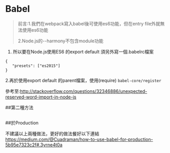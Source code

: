 # Babel

>前言:1.我們在webpack寫入babel後可使用es6功能，但在entry file外就無法使用es6功能
>
>2.Node.js的--harmony不包含module功能

1. 所以要在Node.js使用ES6 的export default 須另外寫一個.babelrc檔案
```
{
   "presets": ["es2015"]
}
```
2.再於使用export default 的parent檔案，使用(require)
`babel-core/register`

參考至:http://stackoverflow.com/questions/32346886/unexpected-reserved-word-import-in-node-js


##第二種方法

```

```

##於Production

不建議以上兩種做法，更好的做法餐好以下連結
https://medium.com/@Cuadraman/how-to-use-babel-for-production-5b95e7323c2f#.3yrne4t0a



